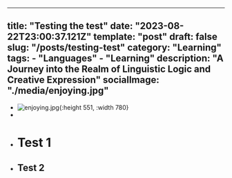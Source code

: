 - ---
  title: "Testing the test"
  date: "2023-08-22T23:00:37.121Z"
  template: "post"
  draft: false
  slug: "/posts/testing-test"
  category: "Learning"
  tags:
    - "Languages"
    - "Learning"
  description: "A Journey into the Realm of Linguistic Logic and Creative Expression"
  socialImage: "./media/enjoying.jpg"
  ---
- ![enjoying.jpg](../assets/enjoying_1706740722713_0.jpg){:height 551, :width 780}
-
- # Test 1
- ## Test 2